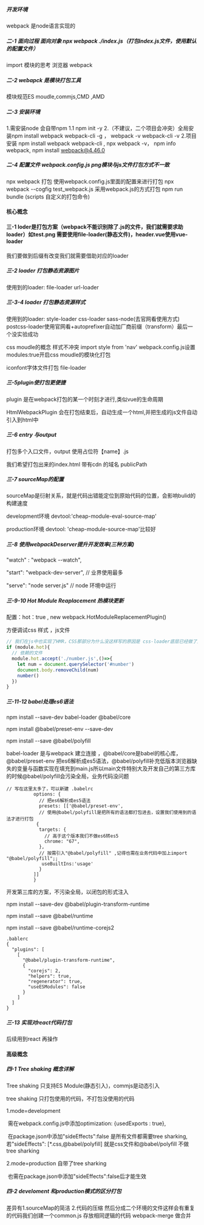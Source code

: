 ##### 开发环境

webpack 是node语言实现的

##### 二-1 面向过程 面向对象   npx webpack ./index.js（打包index.js文件，使用默认的配置文件）

import 模块的思考 浏览器  webpack

##### 二-2 webapck 是模块打包工具

模块规范ES moudle,commjs,CMD ,AMD

##### 二-3 安装环境

1.需安装node 会自带npm
1.1 npm init -y
2.（不建议，二个项目会冲突）全局安装npm install webpack webpack-cli -g ， webpack -v webpack-cli -v
2.项目安装 npm install webpack webpack-cli , npx webpack -v， npm info webpack, npm install webpack@4.46.0

##### 二-4 配置文件  webpack.config.js  png模块与js文件打包方式不一致

npx webpack 打包 使用webpack.config.js里面的配置来进行打包
npx webpack --cogfig test_webpack.js 采用webpack.js的方式打包
npm run bundle (scripts 自定义的打包命令)

#### 核心概念

#### 三-1 loder是打包方案（webpack不能识别除了.js的文件，我们就需要求助loader）如test.png 需要使用file-loader(静态文件)，header.vue使用vue-loader

我们要做到后缀有改变我们就需要借助对应的loader

##### 三-2 loader 打包静态资源图片

使用到的loader: file-loader url-loader

##### 三-3-4 loader 打包静态资源样式 

使用到的loader: style-loader css-loader sass-node(去官网看使用方式)  postcss-loader使用官网看+autoprefixer自动加厂商前缀（transform）最后一个没实验成功

css moudle的概念 样式不冲突   import style from 'nav'   webpack.config.js设置 modules:true开启css moudle的模块化打包

iconfont字体文件打包 file-loader

##### 三-5plugin使打包更便捷

plugin 是在webpack打包的某一个时刻才进行,类似vue的生命周期

HtmlWebpackPlugin 会在打包结束后，自动生成一个html,并把生成的js文件自动引入到html中

##### 三-6 entry 与output

打包多个入口文件，output 使用占位符【name】.js

我们希望打包出来的index.html 带有cdn 的域名 publicPath

##### 三-7 sourceMap的配置

sourceMap是衍射关系，就是代码出错能定位到原始代码的位置，会影响bulid的构建速度

development环境 devtool:'cheap-module-eval-source-map'

production环境 devtool: 'cheap-module-source-map'比较好

##### 三-8 使用webpackDeserver提升开发效率(三种方案)

"watch" : "webpack --watch",

  "start": "webpack-dev-server", // 业界使用最多

  "serve": "node server.js"  // node 环境中运行

##### 三-9-10 Hot Module Reaplacement 热模块更新

配置：hot：true   , new webpack.HotModuleReplacementPlugin()

方便调试css 样式  ，js文件

```js
// 我们在js中也实现了HMR，CSS那部分为什么没这样写的原因是 css-loader底层已经做了这样的处理，vue-loader也是做了这样的处理
if (module.hot){
  // 依赖的文件
  module.hot.accept('./number.js',()=>{
    let num = document.querySelector('#number')
    document.body.removeChild(num)
    number()
  })
}
```

##### 三-11-12 babel处理es6语法

npm install --save-dev babel-loader @babel/core

npm install @babel/preset-env --save-dev

npm install --save @babel/polyfill

babel-loader 是与webpack 建立连接  ，@babel/core是babel的核心库，@babel/preset-env 把es6解析成es5语法，@babel/polyfill补充低版本浏览器缺失的变量与函数实现在填充到main.js所以main文件特别大及开发自己的第三方库的时候@babel/polyfill会污染全局，业务代码没问题

```
// 写在这里太多了，可以新建 .babelrc
          options: {
            // 把es6解析成es5语法
            presets: [['@babel/preset-env',
            // 使用@babel/polyfill是把所有的语法都打包进去，设置我们使用到的语法才进行打包
           { 
            targets: {
              // 高于这个版本我们不做es6转es5
              chrome: "67",
            },
            // 按需引入"@babel/polyfill" ,记得也需在业务代码中加上import "@babel/polyfill";;
             useBuiltIns:'usage'
            }
          ]]
          }
```

开发第三库的方案，不污染全局，以闭包的形式注入

npm install --save-dev @babel/plugin-transform-runtime

npm install --save @babel/runtime

npm install --save @babel/runtime-corejs2

```
.bablerc
{
  "plugins": [
    [
      "@babel/plugin-transform-runtime",
      {
        "corejs": 2,
        "helpers": true,
        "regenerator": true,
        "useESModules": false
      }
    ]
  ]
}
```

##### 三-13 实现对react代码打包

后续用到react 再操作

#### 高级概念

##### 四-1 Tree shaking 概念详解

Tree shaking 只支持ES Module(静态引入)，commjs是动态引入

tree shaking 只打包使用的代码，不打包没使用的代码

1.mode=development 

​	需在webpack.config.js中添加optimization: {usedExports : true},

​	在package.json中添加"sideEffects":false 是所有文件都需要tree sharking, 若"sideEffects":           		[*.css,@babel/polyfill] 就是css文件和@babel/polyfill 不做tree sharking

2.mode=production 自带了tree sharking

​	也需在package.json中添加"sideEffects":false后才能生效

##### 四-2 develoment 和production模式的区分打包

差异有1.sourceMap的简洁 2.代码的压缩    然后分成二个环境的文件这样会有重复的代码我们创建一个common.js 存放相同逻辑的代码  webpack-merge 做合并

